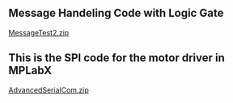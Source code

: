##   Message Handeling Code with Logic Gate
[MessageTest2.zip](https://github.com/user-attachments/files/19985786/MessageTest2.zip)

## This is the SPI code for the motor driver in MPLabX
[AdvancedSerialCom.zip](https://github.com/user-attachments/files/19856557/AdvancedSerialCom.zip)
